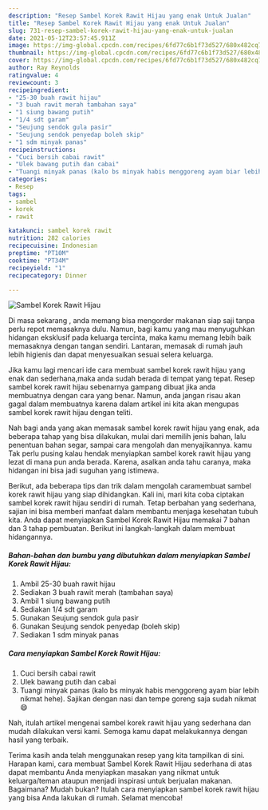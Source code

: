 ```yaml
---
description: "Resep Sambel Korek Rawit Hijau yang enak Untuk Jualan"
title: "Resep Sambel Korek Rawit Hijau yang enak Untuk Jualan"
slug: 731-resep-sambel-korek-rawit-hijau-yang-enak-untuk-jualan
date: 2021-05-12T23:57:45.911Z
image: https://img-global.cpcdn.com/recipes/6fd77c6b1f73d527/680x482cq70/sambel-korek-rawit-hijau-foto-resep-utama.jpg
thumbnail: https://img-global.cpcdn.com/recipes/6fd77c6b1f73d527/680x482cq70/sambel-korek-rawit-hijau-foto-resep-utama.jpg
cover: https://img-global.cpcdn.com/recipes/6fd77c6b1f73d527/680x482cq70/sambel-korek-rawit-hijau-foto-resep-utama.jpg
author: Ray Reynolds
ratingvalue: 4
reviewcount: 3
recipeingredient:
- "25-30 buah rawit hijau"
- "3 buah rawit merah tambahan saya"
- "1 siung bawang putih"
- "1/4 sdt garam"
- "Seujung sendok gula pasir"
- "Seujung sendok penyedap boleh skip"
- "1 sdm minyak panas"
recipeinstructions:
- "Cuci bersih cabai rawit"
- "Ulek bawang putih dan cabai"
- "Tuangi minyak panas (kalo bs minyak habis menggoreng ayam biar lebih nikmat hehe). Sajikan dengan nasi dan tempe goreng saja sudah nikmat 😄"
categories:
- Resep
tags:
- sambel
- korek
- rawit

katakunci: sambel korek rawit 
nutrition: 282 calories
recipecuisine: Indonesian
preptime: "PT10M"
cooktime: "PT34M"
recipeyield: "1"
recipecategory: Dinner

---
```



![Sambel Korek Rawit Hijau](https://img-global.cpcdn.com/recipes/6fd77c6b1f73d527/680x482cq70/sambel-korek-rawit-hijau-foto-resep-utama.jpg)

Di masa  sekarang , anda memang bisa mengorder makanan siap saji tanpa perlu repot memasaknya dulu. Namun, bagi kamu yang mau menyuguhkan hidangan eksklusif pada keluarga tercinta, maka kamu memang lebih baik memasaknya dengan tangan sendiri. Lantaran, memasak di rumah jauh lebih higienis dan dapat menyesuaikan sesuai selera keluarga.

Jika kamu lagi mencari ide cara membuat sambel korek rawit hijau yang enak dan sederhana,maka anda sudah berada di tempat yang tepat. Resep sambel korek rawit hijau  sebenarnya gampang dibuat jika anda membuatnya dengan cara yang benar. Namun, anda jangan risau akan gagal dalam membuatnya 
karena dalam artikel ini kita akan mengupas sambel korek rawit hijau dengan teliti.  



Nah bagi anda yang akan memasak sambel korek rawit hijau yang enak, ada beberapa tahap yang bisa dilakukan, mulai dari memilih jenis bahan, lalu penentuan bahan segar, sampai cara mengolah dan menyajikannya. kamu Tak perlu pusing kalau hendak menyiapkan sambel korek rawit hijau yang lezat di mana pun anda berada. Karena, asalkan anda  tahu caranya, maka hidangan ini bisa jadi suguhan yang istimewa.

Berikut, ada beberapa tips dan trik dalam mengolah caramembuat sambel korek rawit hijau yang siap dihidangkan. Kali ini, mari kita coba ciptakan sambel korek rawit hijau sendiri di rumah. Tetap berbahan yang sederhana, sajian ini bisa memberi manfaat dalam membantu menjaga kesehatan tubuh kita. Anda dapat menyiapkan Sambel Korek Rawit Hijau memakai 7 bahan dan 3 tahap pembuatan. Berikut ini langkah-langkah dalam membuat hidangannya.

<!--inarticleads1-->

##### Bahan-bahan dan bumbu yang dibutuhkan dalam menyiapkan Sambel Korek Rawit Hijau:

1. Ambil 25-30 buah rawit hijau
1. Sediakan 3 buah rawit merah (tambahan saya)
1. Ambil 1 siung bawang putih
1. Sediakan 1/4 sdt garam
1. Gunakan Seujung sendok gula pasir
1. Gunakan Seujung sendok penyedap (boleh skip)
1. Sediakan 1 sdm minyak panas




<!--inarticleads2-->

##### Cara menyiapkan Sambel Korek Rawit Hijau:

1. Cuci bersih cabai rawit
1. Ulek bawang putih dan cabai
1. Tuangi minyak panas (kalo bs minyak habis menggoreng ayam biar lebih nikmat hehe). Sajikan dengan nasi dan tempe goreng saja sudah nikmat 😄




Nah, itulah artikel mengenai  sambel korek rawit hijau  yang sederhana dan mudah dilakukan versi kami. Semoga kamu dapat melakukannya dengan hasil yang terbaik. 

Terima kasih anda telah menggunakan resep yang kita tampilkan di sini. Harapan kami, cara membuat  Sambel Korek Rawit Hijau sederhana di atas dapat membantu Anda menyiapkan masakan yang nikmat untuk keluarga/teman ataupun menjadi inspirasi untuk berjualan makanan. Bagaimana? Mudah bukan? Itulah cara menyiapkan sambel korek rawit hijau yang bisa Anda lakukan di rumah. Selamat mencoba!

